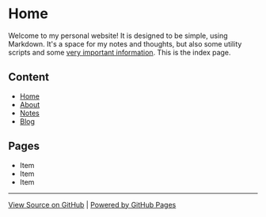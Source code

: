 # Home

Welcome to my personal website! It is designed to be simple, using Markdown. It's a space for my notes and thoughts, but also some utility scripts and some [very important information](https://www.youtube.com/watch?v=dQw4w9WgXcQ). This is the index page.

## Content
- [Home]()
- [About](about.md)
- [Notes](notes/)
- [Blog](blog/)

## Pages
- Item
- Item
- Item

---

[View Source on GitHub](https://github.com/backdaniel/website) | [Powered by GitHub Pages](https://pages.github.com/)
